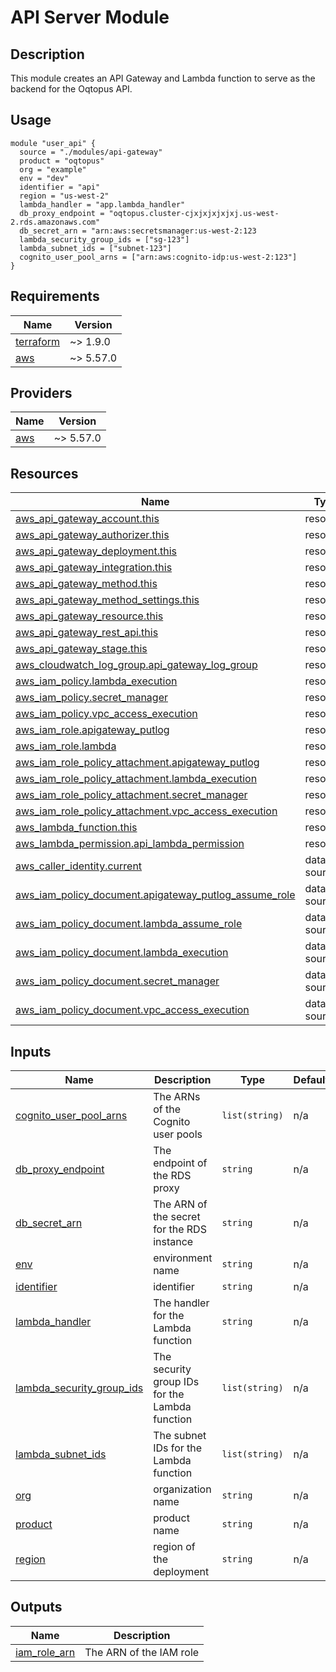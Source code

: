 <!-- BEGIN_TF_DOCS -->
# API Server Module

## Description

This module creates an API Gateway and Lambda function to serve as the backend for the Oqtopus API.

## Usage

```hcl
module "user_api" {
  source = "./modules/api-gateway"
  product = "oqtopus"
  org = "example"
  env = "dev"
  identifier = "api"
  region = "us-west-2"
  lambda_handler = "app.lambda_handler"
  db_proxy_endpoint = "oqtopus.cluster-cjxjxjxjxjxj.us-west-2.rds.amazonaws.com"
  db_secret_arn = "arn:aws:secretsmanager:us-west-2:123
  lambda_security_group_ids = ["sg-123"]
  lambda_subnet_ids = ["subnet-123"]
  cognito_user_pool_arns = ["arn:aws:cognito-idp:us-west-2:123"]
}
```

## Requirements

| Name | Version |
|------|---------|
| <a name="requirement_terraform"></a> [terraform](#requirement\_terraform) | ~> 1.9.0 |
| <a name="requirement_aws"></a> [aws](#requirement\_aws) | ~> 5.57.0 |

## Providers

| Name | Version |
|------|---------|
| <a name="provider_aws"></a> [aws](#provider\_aws) | ~> 5.57.0 |

## Resources

| Name | Type |
|------|------|
| [aws_api_gateway_account.this](https://registry.terraform.io/providers/hashicorp/aws/latest/docs/resources/api_gateway_account) | resource |
| [aws_api_gateway_authorizer.this](https://registry.terraform.io/providers/hashicorp/aws/latest/docs/resources/api_gateway_authorizer) | resource |
| [aws_api_gateway_deployment.this](https://registry.terraform.io/providers/hashicorp/aws/latest/docs/resources/api_gateway_deployment) | resource |
| [aws_api_gateway_integration.this](https://registry.terraform.io/providers/hashicorp/aws/latest/docs/resources/api_gateway_integration) | resource |
| [aws_api_gateway_method.this](https://registry.terraform.io/providers/hashicorp/aws/latest/docs/resources/api_gateway_method) | resource |
| [aws_api_gateway_method_settings.this](https://registry.terraform.io/providers/hashicorp/aws/latest/docs/resources/api_gateway_method_settings) | resource |
| [aws_api_gateway_resource.this](https://registry.terraform.io/providers/hashicorp/aws/latest/docs/resources/api_gateway_resource) | resource |
| [aws_api_gateway_rest_api.this](https://registry.terraform.io/providers/hashicorp/aws/latest/docs/resources/api_gateway_rest_api) | resource |
| [aws_api_gateway_stage.this](https://registry.terraform.io/providers/hashicorp/aws/latest/docs/resources/api_gateway_stage) | resource |
| [aws_cloudwatch_log_group.api_gateway_log_group](https://registry.terraform.io/providers/hashicorp/aws/latest/docs/resources/cloudwatch_log_group) | resource |
| [aws_iam_policy.lambda_execution](https://registry.terraform.io/providers/hashicorp/aws/latest/docs/resources/iam_policy) | resource |
| [aws_iam_policy.secret_manager](https://registry.terraform.io/providers/hashicorp/aws/latest/docs/resources/iam_policy) | resource |
| [aws_iam_policy.vpc_access_execution](https://registry.terraform.io/providers/hashicorp/aws/latest/docs/resources/iam_policy) | resource |
| [aws_iam_role.apigateway_putlog](https://registry.terraform.io/providers/hashicorp/aws/latest/docs/resources/iam_role) | resource |
| [aws_iam_role.lambda](https://registry.terraform.io/providers/hashicorp/aws/latest/docs/resources/iam_role) | resource |
| [aws_iam_role_policy_attachment.apigateway_putlog](https://registry.terraform.io/providers/hashicorp/aws/latest/docs/resources/iam_role_policy_attachment) | resource |
| [aws_iam_role_policy_attachment.lambda_execution](https://registry.terraform.io/providers/hashicorp/aws/latest/docs/resources/iam_role_policy_attachment) | resource |
| [aws_iam_role_policy_attachment.secret_manager](https://registry.terraform.io/providers/hashicorp/aws/latest/docs/resources/iam_role_policy_attachment) | resource |
| [aws_iam_role_policy_attachment.vpc_access_execution](https://registry.terraform.io/providers/hashicorp/aws/latest/docs/resources/iam_role_policy_attachment) | resource |
| [aws_lambda_function.this](https://registry.terraform.io/providers/hashicorp/aws/latest/docs/resources/lambda_function) | resource |
| [aws_lambda_permission.api_lambda_permission](https://registry.terraform.io/providers/hashicorp/aws/latest/docs/resources/lambda_permission) | resource |
| [aws_caller_identity.current](https://registry.terraform.io/providers/hashicorp/aws/latest/docs/data-sources/caller_identity) | data source |
| [aws_iam_policy_document.apigateway_putlog_assume_role](https://registry.terraform.io/providers/hashicorp/aws/latest/docs/data-sources/iam_policy_document) | data source |
| [aws_iam_policy_document.lambda_assume_role](https://registry.terraform.io/providers/hashicorp/aws/latest/docs/data-sources/iam_policy_document) | data source |
| [aws_iam_policy_document.lambda_execution](https://registry.terraform.io/providers/hashicorp/aws/latest/docs/data-sources/iam_policy_document) | data source |
| [aws_iam_policy_document.secret_manager](https://registry.terraform.io/providers/hashicorp/aws/latest/docs/data-sources/iam_policy_document) | data source |
| [aws_iam_policy_document.vpc_access_execution](https://registry.terraform.io/providers/hashicorp/aws/latest/docs/data-sources/iam_policy_document) | data source |

## Inputs

| Name | Description | Type | Default | Required |
|------|-------------|------|---------|:--------:|
| <a name="input_cognito_user_pool_arns"></a> [cognito\_user\_pool\_arns](#input\_cognito\_user\_pool\_arns) | The ARNs of the Cognito user pools | `list(string)` | n/a | yes |
| <a name="input_db_proxy_endpoint"></a> [db\_proxy\_endpoint](#input\_db\_proxy\_endpoint) | The endpoint of the RDS proxy | `string` | n/a | yes |
| <a name="input_db_secret_arn"></a> [db\_secret\_arn](#input\_db\_secret\_arn) | The ARN of the secret for the RDS instance | `string` | n/a | yes |
| <a name="input_env"></a> [env](#input\_env) | environment name | `string` | n/a | yes |
| <a name="input_identifier"></a> [identifier](#input\_identifier) | identifier | `string` | n/a | yes |
| <a name="input_lambda_handler"></a> [lambda\_handler](#input\_lambda\_handler) | The handler for the Lambda function | `string` | n/a | yes |
| <a name="input_lambda_security_group_ids"></a> [lambda\_security\_group\_ids](#input\_lambda\_security\_group\_ids) | The security group IDs for the Lambda function | `list(string)` | n/a | yes |
| <a name="input_lambda_subnet_ids"></a> [lambda\_subnet\_ids](#input\_lambda\_subnet\_ids) | The subnet IDs for the Lambda function | `list(string)` | n/a | yes |
| <a name="input_org"></a> [org](#input\_org) | organization name | `string` | n/a | yes |
| <a name="input_product"></a> [product](#input\_product) | product name | `string` | n/a | yes |
| <a name="input_region"></a> [region](#input\_region) | region of the deployment | `string` | n/a | yes |

## Outputs

| Name | Description |
|------|-------------|
| <a name="output_iam_role_arn"></a> [iam\_role\_arn](#output\_iam\_role\_arn) | The ARN of the IAM role |
<!-- END_TF_DOCS -->
